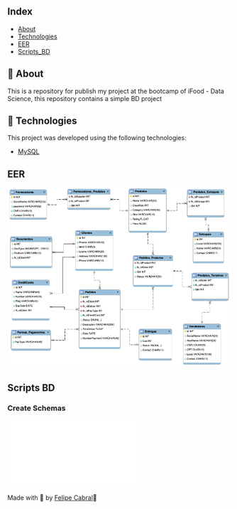 ## Index
* [About](#ancora1)
* [Technologies](#ancora2)
* [EER](#ancora3)
* [Scripts_BD](#ancora4)

## 💭 About
<a id="#ancora1"></a>
This is a repository for publish my project at the bootcamp of iFood - Data Science, this repository contains a simple BD project

## 🧪 Technologies
<a id="#ancora2"></a>
This project was developed using the following technologies:

- [MySQL](https://www.mysql.com/)

## EER
<a id="#ancora3"></a>
![img](assets/Ecommerce_EER.png)

## Scripts BD
<a id="#ancora4"></a>

### Create Schemas

![Table](assets/criandoTabelaSQL.py)



Made with 💜 by [Felipe Cabral](https://github.com/FCabral07)👋